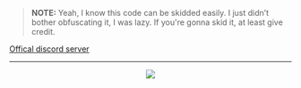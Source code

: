 > **NOTE:** Yeah, I know this code can be skidded easily. I just didn’t bother obfuscating it, I was lazy.
> If you're gonna skid it, at least give credit.

[Offical discord server](https://discord.gg/DwfVqEqcbr)

<hr>
<p align="center">
  <a href="https://star-history.com/#4levy/Elystra.wtf&Tips-Discord/Cwelium&Date&theme=light">
    <img src="https://api.star-history.com/svg?repos=4levy/Elystra.wtf&type=Date&theme=light"">
  </a>
</p>
